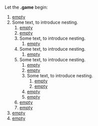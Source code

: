 Let the **.game** [](right) begin:

  1. [empty](list "empty")
  1. Some text, to introduce nesting.
      1. [empty](list "empty")
      1. [empty](list "empty")
      1. Some text, to introduce nesting.
          1. [empty](list "empty")
      1. Some text, to introduce nesting.
          1. [empty](list "empty")
      1. Some text, to introduce nesting.
          1. [empty](list "empty")
          1. [empty](list "empty")
          1. Some text, to introduce nesting.
              1. [empty](list "empty")
              1. [empty](list "empty")
          1. [empty](list "empty")
          1. [empty](list "empty")
      1. [empty](list "empty")
      1. [empty](list "empty")
  1. [empty](list "empty")
  1. [empty](list "empty")
